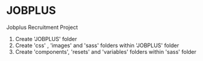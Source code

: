 # JOBPLUS
Jobplus Recruitment Project
1. Create 'JOBPLUS' folder
2. Create 'css' , 'images' and 'sass' folders within 'JOBPLUS' folder
3. Create 'components', 'resets' and 'variables' folders within 'sass' folder
